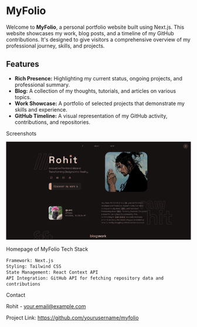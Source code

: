 # MyFolio

Welcome to **MyFolio**, a personal portfolio website built using Next.js. This website showcases my work, blog posts, and a timeline of my GitHub contributions. It's designed to give visitors a comprehensive overview of my professional journey, skills, and projects.

## Features

- **Rich Presence:** Highlighting my current status, ongoing projects, and professional summary.
- **Blog:** A collection of my thoughts, tutorials, and articles on various topics.
- **Work Showcase:** A portfolio of selected projects that demonstrate my skills and experience.
- **GitHub Timeline:** A visual representation of my GitHub activity, contributions, and repositories.


Screenshots

![MyFolio Homepage](home.png)


Homepage of MyFolio
Tech Stack

    Framework: Next.js
    Styling: Tailwind CSS
    State Management: React Context API
    API Integration: GitHub API for fetching repository data and contributions

Contact

Rohit - your.email@example.com

Project Link: https://github.com/yourusername/myfolio
